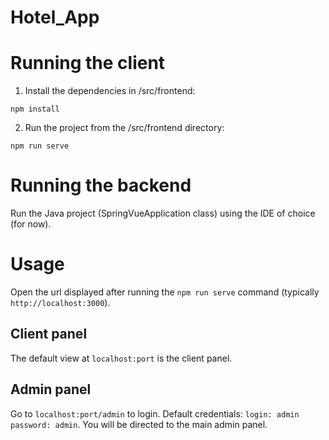 # Hotel_App

# Running the client

1. Install the dependencies in /src/frontend:

`npm install`

2. Run the project from the /src/frontend directory:

`npm run serve`

# Running the backend

Run the Java project (SpringVueApplication class) using the IDE of choice (for now).

# Usage

Open the url displayed after running the `npm run serve` command (typically `http://localhost:3000`).

## Client panel
The default view at `localhost:port` is the client panel.

## Admin panel
Go to `localhost:port/admin` to login. Default credentials: `login: admin` `password: admin`.
You will be directed to the main admin panel.
